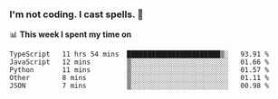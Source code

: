 ### I'm not coding. I cast spells. 🎩

📊 **This week I spent my time on**
<!--START_SECTION:waka-->
```text
TypeScript   11 hrs 54 mins  ███████████████████████▒░   93.91 % 
JavaScript   12 mins         ▒░░░░░░░░░░░░░░░░░░░░░░░░   01.66 % 
Python       11 mins         ▒░░░░░░░░░░░░░░░░░░░░░░░░   01.57 % 
Other        8 mins          ▒░░░░░░░░░░░░░░░░░░░░░░░░   01.11 % 
JSON         7 mins          ▒░░░░░░░░░░░░░░░░░░░░░░░░   00.98 % 
```
<!--END_SECTION:waka-->

